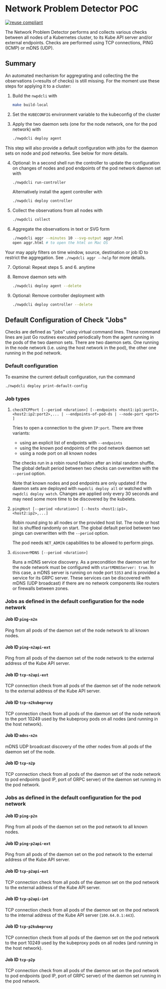 # Network Problem Detector POC

[![reuse compliant](https://reuse.software/badge/reuse-compliant.svg)](https://reuse.software/)

The Network Problem Detector performs and collects various checks between all nodes of a Kubernetes cluster, to its Kube API server and/or external endpoints. Checks are performed using TCP connections, PING (ICMP) or mDNS (UDP).

## Summary

An automated mechanism for aggregrating and collecting the the observations (=results of checks) is still missing. For the moment use these steps for applying it to a cluster:

1. Build the `nwpdcli` with

   ```bash
   make build-local
   ```

2. Set the `KUBECONFIG` environment variable to the kubeconfig of the cluster

3. Apply the two daemon sets (one for the node network, one for the pod network) with

   ```bash
   ./nwpdcli deploy agent
   ```

This step will also provide a default configuration with jobs for the daemon sets on node and pod networks. See below for more details.

4. Optional: In a second shell run the controller to update the configuration on changes of nodes and pod endpoints of the pod network daemon set with

   ```bash
   ./nwpdcli run-controller 
   ```

   Alternatively install the agent controller with

   ```bash
   ./nwpdcli deploy controller 
   ```

6. Collect the observations from all nodes with

   ```bash
   ./nwpdcli collect
   ```

7. Aggregate the observations in text or SVG form

   ```bash
   ./nwpdcli aggr --minutes 10 --svg-output aggr.html
   open aggr.html # to open the html on Mac OS
   ```

Your may apply filters on time window, source, destination or job ID to restrict the aggregation. See `./nwpdcli aggr --help` for more details.

7. Optional: Repeat steps 5. and 6. anytime

8. Remove daemon sets with

   ```bash
   ./nwpdcli deploy agent --delete
   ```

9. Optional: Remove controller deployment  with

   ```bash
   ./nwpdcli deploy controller --delete
   ```

## Default Configuration of Check "Jobs"

Checks are defined as "jobs" using virtual command lines. These command lines are just Go routines executed periodically from the agent running in the pods of the two daemon sets.
There are two daemon sets. One running in the node network (i.e. using the host network in the pod), the other one running in the pod network.

### Default configuration

To examine the current default configuration, run the command

```bash
./nwpdcli deploy print-default-config
```

### Job types

1. `checkTCPPort [--period <duration>] [--endpoints <host1:ip1:port1>,<host2:ip2:port2>,... | --endpoints-of-pod-ds | --node-port <port> ]`

   Tries to open a connection to the given `IP:port`. There are three variants:
   - using an explicit list of endpoints with `--endpoints`
   - using the known pod endpoints of the pod network daemon set
   - using a node port on all known nodes

   The checks run in a robin round fashion after an inital random shuffle. The global default period between two checks can overwritten with the `--period` option.

   Note that known nodes and pod endpoints are only updated if the
   daemon sets are deployed with `nwpdcli deploy all` or watched with `nwpdcli deploy watch`. Changes are applied only every 30 seconds and may need some more time to be discovered by the kubelets.

2. `pingHost [--period <duration>] [--hosts <host1:ip1>,<host2:ip2>,...]`

   Robin round ping to all nodes or the provided host list. The  node or host list is shuffled randomly on start.
   The global default period between two pings can overwritten with the `--period` option.

   The pod needs `NET_ADMIN` capabilities to be allowed to perform pings.

3. `discoverMDNS [--period <duration>]`

   Runs a mDNS service discovery. As a precondition the daemon set for the node network must be configured with `startMDNSServer: true`. In this case, a mDNS server is running on node port `5353` and is provided a service for its GRPC server. These services can be discovered with mDNS (UDP broadcast) if there are no network components like routers or firewalls between zones.

### Jobs as defined in the default configuration for the **node network**

#### Job ID `ping-n2n`

Ping from all pods of the daemon set of the node network to all known nodes.

#### Job ID `ping-n2api-ext`

Ping from all pods of the daemon set of the node network to the external address of the Kube API server.

#### Job ID `tcp-n2api-ext`

TCP connection check from all pods of the daemon set of the node network to the external address of the Kube API server.

#### Job ID `tcp-n2kubeproxy`

TCP connection check from all pods of the daemon set of the node network to the port 10249 used by the kubeproxy pods on all nodes (and running in the host network).

#### Job ID `mdns-n2n`

mDNS UDP broadcast discovery of the other nodes from all pods of the daemon set of the node.

#### Job ID `tcp-n2p`

TCP connection check from all pods of the daemon set of the node network to pod endpoints (pod IP, port of GRPC server) of the daemon set running in the pod network.

### Jobs as defined in the default configuration for the **pod network**

#### Job ID `ping-p2n`

Ping from all pods of the daemon set on the pod network to all known nodes.

#### Job ID `ping-p2api-ext`

Ping from all pods of the daemon set on the pod network to the external address of the Kube API server.

#### Job ID `tcp-p2api-ext`

TCP connection check from all pods of the daemon set on the pod network to the external address of the Kube API server.

#### Job ID `tcp-p2api-int`

TCP connection check from all pods of the daemon set on the pod network to the internal address of the Kube API server (`100.64.0.1:443`).

#### Job ID `tcp-p2kubeproxy`

TCP connection check from all pods of the daemon set on the pod network to the port 10249 used by the kubeproxy pods on all nodes (and running in the host network).

#### Job ID `tcp-p2p`

TCP connection check from all pods of the daemon set on the pod network to pod endpoints (pod IP, port of GRPC server) of the daemon set running in the pod network.
